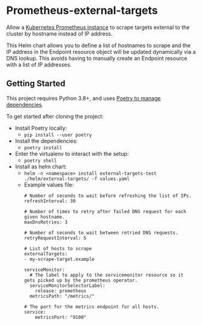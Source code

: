 # Prometheus-external-targets

Allow a [Kubernetes Prometheus instance][kube-prometheus-stack] to scrape targets external to the cluster by hostname instead of IP address.

This Helm chart allows you to define a list of hostnames to scrape and the IP address in the Endpoint resource object will be updated dynamically via a DNS lookup. This avoids having to manually create an Endpoint resource with a list of IP addresses.

## Getting Started

This project requires Python 3.8+, and uses [Poetry to manage dependencies][poetry-proj].

To get started after cloning the project:

* Install Poetry locally:
  * `pip install --user poetry`
* Install the dependencies:
  * `poetry install`
* Enter the virtualenv to interact with the setup:
  * `poetry shell`
* Install as helm chart:
  * `helm -n <namespace> install external-targets-test ./helm/external-targets/ -f values.yaml`
  * Example values file: 
    ```
    # Number of seconds to wait before refreshing the list of IPs. 
    refreshInterval: 30

    # Number of times to retry after failed DNS request for each given hostname.
    maxDnsRetries: 3

    # Number of seconds to wait between retried DNS requests.
    retryRequestInterval: 5

    # List of hosts to scrape
    externalTargets:
    - my-scrape-target.example

    serviceMonitor:
      # The label to apply to the servicemonitor resource so it gets picked up by the prometheus operator. 
      serviceMonitorSelectorLabel:
        release: prometheus
      metricsPath: "/metrics/"

    # The port for the metrics endpoint for all hosts.
    service:
        metricsPort: "9100"
    ``` 

[kube-prometheus-stack]: https://github.com/prometheus-community/helm-charts/tree/main/charts/kube-prometheus-stack

[poetry-proj]: https://python-poetry.org/
